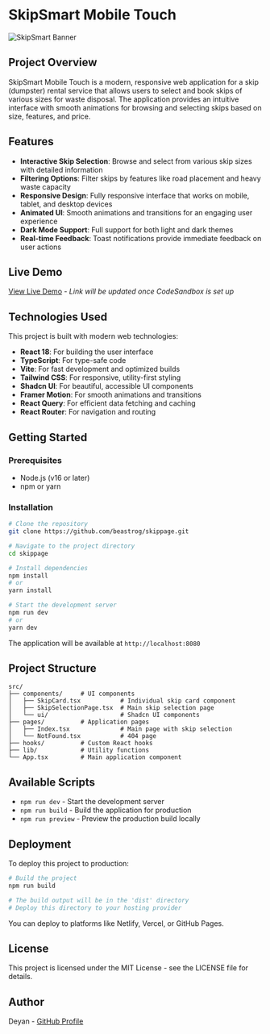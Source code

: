 # SkipSmart Mobile Touch

![SkipSmart Banner](https://i2.wp.com/www.bioenergyconsult.com/wp-content/uploads/2021/05/skip-bin-scaled.jpg?ssl=1&w=800)

## Project Overview

SkipSmart Mobile Touch is a modern, responsive web application for a skip (dumpster) rental service that allows users to select and book skips of various sizes for waste disposal. The application provides an intuitive interface with smooth animations for browsing and selecting skips based on size, features, and price.

## Features

- **Interactive Skip Selection**: Browse and select from various skip sizes with detailed information
- **Filtering Options**: Filter skips by features like road placement and heavy waste capacity
- **Responsive Design**: Fully responsive interface that works on mobile, tablet, and desktop devices
- **Animated UI**: Smooth animations and transitions for an engaging user experience
- **Dark Mode Support**: Full support for both light and dark themes
- **Real-time Feedback**: Toast notifications provide immediate feedback on user actions

## Live Demo

[View Live Demo](https://codesandbox.io/p/github/beastrog/skippage) - *Link will be updated once CodeSandbox is set up*

## Technologies Used

This project is built with modern web technologies:

- **React 18**: For building the user interface
- **TypeScript**: For type-safe code
- **Vite**: For fast development and optimized builds
- **Tailwind CSS**: For responsive, utility-first styling
- **Shadcn UI**: For beautiful, accessible UI components
- **Framer Motion**: For smooth animations and transitions
- **React Query**: For efficient data fetching and caching
- **React Router**: For navigation and routing

## Getting Started

### Prerequisites

- Node.js (v16 or later)
- npm or yarn

### Installation

```bash
# Clone the repository
git clone https://github.com/beastrog/skippage.git

# Navigate to the project directory
cd skippage

# Install dependencies
npm install
# or
yarn install

# Start the development server
npm run dev
# or
yarn dev
```

The application will be available at `http://localhost:8080`

## Project Structure

```
src/
├── components/     # UI components
│   ├── SkipCard.tsx           # Individual skip card component
│   ├── SkipSelectionPage.tsx  # Main skip selection page
│   └── ui/                    # Shadcn UI components
├── pages/          # Application pages
│   ├── Index.tsx              # Main page with skip selection
│   └── NotFound.tsx           # 404 page
├── hooks/          # Custom React hooks
├── lib/            # Utility functions
└── App.tsx         # Main application component
```

## Available Scripts

- `npm run dev` - Start the development server
- `npm run build` - Build the application for production
- `npm run preview` - Preview the production build locally

## Deployment

To deploy this project to production:

```bash
# Build the project
npm run build

# The build output will be in the 'dist' directory
# Deploy this directory to your hosting provider
```

You can deploy to platforms like Netlify, Vercel, or GitHub Pages.


## License

This project is licensed under the MIT License - see the LICENSE file for details.

## Author

Deyan - [GitHub Profile](https://github.com/beastrog)
